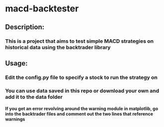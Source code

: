 # macd-backtester

## Description:
### This is a project that aims to test simple MACD strategies on historical data using the backtrader library

## Usage:
### Edit the config.py file to specify a stock to run the strategy on
### You can use data saved in this repo or download your own and add it to the data folder

#### If you get an error revolving around the warning module in matplotlib, go into the backtrader files and comment out the two lines that reference warnings
